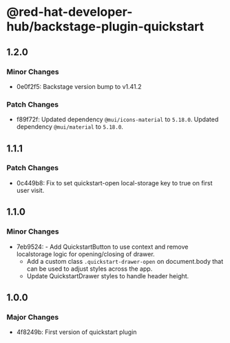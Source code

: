 # @red-hat-developer-hub/backstage-plugin-quickstart

## 1.2.0

### Minor Changes

- 0e0f2f5: Backstage version bump to v1.41.2

### Patch Changes

- f89f72f: Updated dependency `@mui/icons-material` to `5.18.0`.
  Updated dependency `@mui/material` to `5.18.0`.

## 1.1.1

### Patch Changes

- 0c449b8: Fix to set quickstart-open local-storage key to true on first user visit.

## 1.1.0

### Minor Changes

- 7eb9524: - Add QuickstartButton to use context and remove localstorage logic for opening/closing of drawer.
  - Add a custom class `.quickstart-drawer-open` on document.body that can be used to adjust styles across the app.
  - Update QuickstartDrawer styles to handle header height.

## 1.0.0

### Major Changes

- 4f8249b: First version of quickstart plugin
